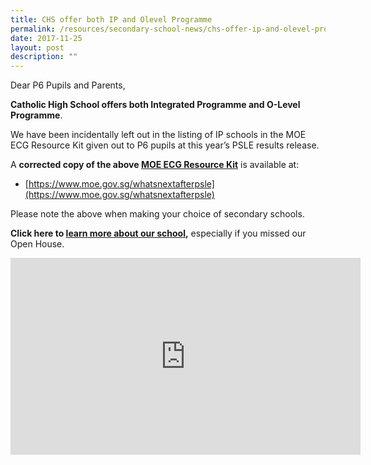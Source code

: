 ```yaml
---
title: CHS offer both IP and Olevel Programme
permalink: /resources/secondary-school-news/chs-offer-ip-and-olevel-programme/
date: 2017-11-25
layout: post
description: ""
---
```

Dear P6 Pupils and Parents,

**Catholic High School offers both Integrated Programme and O-Level Programme**.

We have been incidentally left out in the listing of IP schools in the MOE ECG Resource Kit given out to P6 pupils at this year’s PSLE results release.

A **corrected copy of the above [MOE ECG Resource Kit](https://www.moe.gov.sg/whatsnextafterpsle)** is available at:

*   [https://www.moe.gov.sg/whatsnextafterpsle](https://www.moe.gov.sg/whatsnextafterpsle)

Please note the above when making your choice of secondary schools.

**Click here to [learn more about our school](https://catholichigh.moe.edu.sg/2017/11/23/chs-info-quick-links/),** especially if you missed our Open House.

<iframe width="560" height="315" src="https://www.youtube.com/embed/VldGfjKoI_4" title="YouTube video player" frameborder="0" allow="accelerometer; autoplay; clipboard-write; encrypted-media; gyroscope; picture-in-picture" allowfullscreen></iframe>